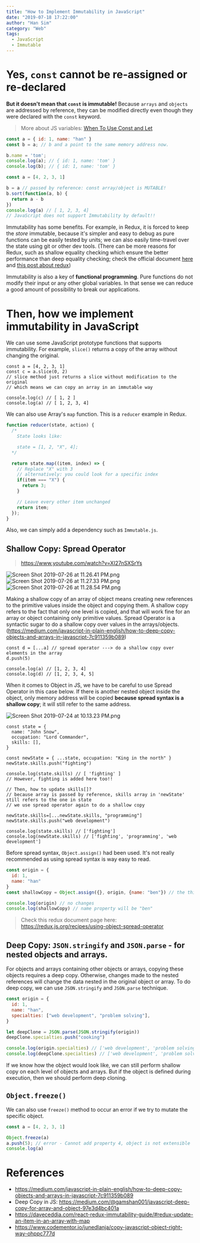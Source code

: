 ```yaml
---
title: "How to Implement Immutability in JavaScript"
date: "2019-07-18 17:22:00"
author: "Han Sim"
category: "Web"
tags:
  - JavaScript
  - Immutable
---
```


# Yes, `const` cannot be re-assigned or re-declared

**But it doesn't mean that `const` is immutable!** Because `arrays` and `objects` are addressed by reference, they can be modified directly even though they were declared with the `const` keyword.

> More about JS variables: [When To Use Const and Let](https://blog.hansim.dev/javascript-when-to-use-const-and-let)

```JavaScript
const a = { id: 1, name: "han" }
const b = a; // b and a point to the same memory address now.

b.name = 'tom';
console.log(a); // { id: 1, name: 'tom' }
console.log(b); // { id: 1, name: 'tom' }
```

```JavaScript
const a = [4, 2, 3, 1]

b = a // passed by reference: const array/object is MUTABLE!
b.sort(function(a, b) {
  return a - b
})
console.log(a) // [ 1, 2, 3, 4]
// JavaScript does not support Immutability by default!!
```

Immutability has some benefits. For example, in Redux, it is forced to keep the _store_ immutable, because it's simpler and easy to debug as pure functions can be easily tested by units; we can also easily time-travel over the state using git or other dev tools. (There can be more reasons for Redux, such as shallow equality checking which ensure the better performance than deep equality checking; check the official document [here](https://redux.js.org/faq/immutable-data#what-are-the-benefits-of-immutability) and [this post about redux](https://www.toptal.com/javascript/immutability-in-javascript-using-redux))

Immutability is also a key of **functional programming**. Pure functions do not modify their input or any other global variables. In that sense we can reduce a good amount of possibility to break our applications.

# Then, how we implement immutability in JavaScript

We can use some JavaScript prototype functions that supports immutability. For example, `slice()` returns a copy of the array without changing the original.

```JavaScript{6}
const a = [4, 2, 3, 1]
const c = a.slice(0, 2)
// slice method just returns a slice without modification to the original
// which means we can copy an array in an immutable way

console.log(c) // [ 1, 2 ]
console.log(a) // [ 1, 2, 3, 4] 
```

We can also use Array's `map` function. This is a `reducer` example in Redux.

```JavaScript
function reducer(state, action) {
  /*
    State looks like:

    state = [1, 2, "X", 4];
  */

  return state.map((item, index) => {
    // Replace "X" with 3
    // alternatively: you could look for a specific index
    if(item === "X") {
      return 3;
    }

    // Leave every other item unchanged
    return item;
  });
}
```

Also, we can simply add a dependency such as `Immutable.js`.

## Shallow Copy: Spread Operator

> https://www.youtube.com/watch?v=XI27nSXSrYs

![Screen Shot 2019-07-26 at 11.26.41 PM.png](https://i.loli.net/2019/07/27/5d3bc4986723c48453.png)
![Screen Shot 2019-07-26 at 11.27.33 PM.png](https://i.loli.net/2019/07/27/5d3bc4b4ac4ae78221.png)
![Screen Shot 2019-07-26 at 11.28.54 PM.png](https://i.loli.net/2019/07/27/5d3bc506c143358411.png)

Making a shallow copy of an array of object means creating new references to the primitive values inside the object and copying them. A shallow copy refers to the fact that only one level is copied, and that will work fine for an array or object containing only primitive values. Spread Operator is a syntactic sugar to do a shallow copy over values in the arrays/objects. (https://medium.com/javascript-in-plain-english/how-to-deep-copy-objects-and-arrays-in-javascript-7c911359b089)

```JavaScript{1}
const d = [...a] // spread operator ---> do a shallow copy over elements in the array
d.push(5)

console.log(a) // [1, 2, 3, 4]
console.log(d) // [1, 2, 3, 4, 5]
```

When it comes to Object in JS, we have to be careful to use Spread Operator in this case below. If there is another nested object inside the object, only memory address will be copied **because spread syntax is a shallow copy**; it will still refer to the same address.

![Screen Shot 2019-07-24 at 10.13.23 PM.png](https://i.loli.net/2019/07/25/5d3910571b0c461801.png)

```JavaScript{7,18-19,21-22}
const state = {
  name: "John Snow",
  occupation: "Lord Commander",
  skills: [],
}

const newState = { ...state, occupation: "King in the north" }
newState.skills.push("fighting")

console.log(state.skills) // [ 'fighting' ]
// However, fighting is added here too!!

// Then, how to update skills[]?
// because array is passed by reference, skills array in 'newState' still refers to the one in state
// we use spread operator again to do a shallow copy

newState.skills=[...newState.skills, "programming"]
newState.skills.push("web development")

console.log(state.skills) // ['fighting']
console.log(newState.skills) // ['fighting', 'programming', 'web development']
```

Before spread syntax, `Object.assign()` had been used. It's not really recommended as using spread syntax is way easy to read.

```JavaScript
const origin = {
  id: 1,
  name: "han"
}
const shallowCopy = Object.assign({}, origin, {name: "ben"}) // the third arg is optional.

console.log(origin) // no changes
console.log(shallowCopy) // name property will be "ben"
```

> Check this redux document page here: https://redux.js.org/recipes/using-object-spread-operator

## Deep Copy: `JSON.stringify` and `JSON.parse` - for nested objects and arrays.

For objects and arrays containing other objects or arrays, copying these objects requires a deep copy. Otherwise, changes made to the nested references will change the data nested in the original object or array. To do deep copy, we can use `JSON.stringify` and `JSON.parse` technique.

```JavaScript
const origin = {
  id: 1,
  name: "han",
  specialties: ["web development", "problem solving"],
}

let deepClone = JSON.parse(JSON.stringify(origin))
deepClone.specialties.push("cooking")

console.log(origin.specialties) // ['web development', 'problem solving']
console.log(deepClone.specialties) // ['web development', 'problem solving', 'cooking']
```

If we know how the object would look like, we can still perform shallow copy on each level of objects and arrays. But if the object is defined during execution, then we should perform deep cloning.

## `Object.freeze()`

We can also use `freeze()` method to occur an error if we try to mutate the specific object.

```JavaScript
const a = [4, 2, 3, 1]

Object.freeze(a)
a.push(5); // error - Cannot add property 4, object is not extensible
console.log(a)
```

# References

- https://medium.com/javascript-in-plain-english/how-to-deep-copy-objects-and-arrays-in-javascript-7c911359b089
- Deep Copy in JS: https://medium.com/@gamshan001/javascript-deep-copy-for-array-and-object-97e3d4bc401a
- https://daveceddia.com/react-redux-immutability-guide/#redux-update-an-item-in-an-array-with-map
- https://www.codementor.io/junedlanja/copy-javascript-object-right-way-ohppc777d
